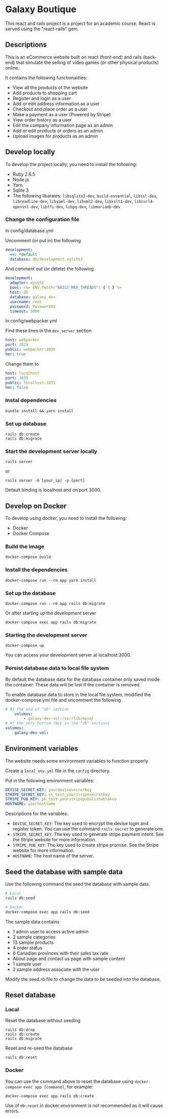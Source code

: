 # Galaxy Boutique

This react and rails project is a project for an academic course.
React is served using the "react-rails" gem.

## Descriptions
This is an eCommerce website built on react (front-end) and rails (back-end) that simulate the selling of video games (or other physical products) online.

It contains the following functionalities:

* View all the products of the website
* Add products to shopping cart
* Register and login as a user
* Add or edit address information as a user
* Checkout and place order as a user
* Make a payment as a user (Powered by Stripe)
* View order history as a user
* Edit the company information page as an admin
* Add or edit products or orders as an admin
* Upload images for products as an admin

## Develop locally
To develop the project locally, you need to install the following:

* Ruby 2.6.5
* Node.js
* Yarn
* Sqlite 3
* The following libaraies: `libsqlite3-dev`, `build-essential`, `libssl-dev`, `libreadline-dev`, `libyaml-dev`, `libxml2-dev`, `libxslt1-dev`, `libcurl4-openssl-dev`, `libffi-dev`, `libpq-dev`, `libmariadb-dev`

### Change the configuration file
In config/database.yml

Uncomment (or put in) the following
```yaml
development:
  <<: *default
  database: db/development.sqlite3
```
And comment out (or delete) the following
```yaml
development:
  adapter: mysql2
  pool: <%= ENV.fetch("RAILS_MAX_THREADS") { 5 } %>
  host: db
  database: galaxy_dev
  username: root
  password: Password01
  timeout: 5000
```

In config/webpacker.yml

Find these lines in the `dev_server` section
```yaml
host: webpacker
port: 3035
public: webpacker:3035
hmr: true
```
Change them to
```yaml
host: localhost
port: 3035
public: localhost:3035
hmr: false
```

### Instal dependencies
```
bundle install && yarn install
```

### Set up database
```
rails db:create
rails db:migrate
```

### Start the development server locally
```
rails server
```
or
```
rails server -b [your_ip] -p [port]
```
Default binding is localhost and on port 3000.

## Develop on Docker
To develop using docker, you need to install the following:

* Docker
* Docker Compose

### Build the image
```
docker-compose build
```

### Install the dependencies
```
docker-compose run --rm app yarn install
```

### Set up the database
```
docker-compose run --rm app rails db:migrate
```
Or after starting up the development server
```
docker-compose exec app rails db:migrate
```

### Starting the development server
```
docker-compose up
```
You can access your development server at localhost:3000.

### Persist database data to local file system
By default the database data for the database container only saved inside the container. These data will be lost if the container is removed.

To enable database data to store in the local file system, modified the docker-compose.yml file and uncomment the following
```yaml
# At the end of "db" section
    volumes:
        - galaxy-dev-vol:/var/lib/mysql
# At the very bottom (Not in the "db" section)
volumes:
    galaxy-dev-vol:
```

## Environment variables
The website needs some environment variables to function properly.

Create a `local_env.yml` file in the `config` directory.

Put in the following environment variables:
```yaml
DEVISE_SECRET_KEY: yourdevisesecretkey
STRIPE_SECRET_KEY: sk_test_yourstripesecretkey
STRIPE_PUB_KEY: pk_test_yourstripepubalishablekey
HOSTNAME: yourhostname
```
Descriptions for the variables:

* `DEVISE_SECRET_KEY`: The key used to encrypt the devise login and register token. You can use the command `rails secret` to generate one.
* `STRIPE_SECRET_KEY`: The key used to generate stripe payment intent. See the Stripe website for more information.
* `STRIPE_PUB_KEY`: The key used to create stripe promise. See the Stripe website for more information.
* `HOSTNAME`: The host name of the server.

## Seed the database with sample data
Use the following command the seed the database with sample data.
```sh
# Local
rails db:seed

# Docker
docker-compose exec app rails db:seed
```
The sample data contains

* 1 admin user to access active admin
* 2 sample categories
* 13 sample products
* 4 order status
* 6 Canadian provinces with their sales tax rate
* About page and contact us page with sample content
* 1 sample user
* 2 sample address associate with the user

Modify the seed.rb file to change the data to be seeded into the database.

## Reset database

### Local
Reset the database without seeding
```
rails db:drop
rails db:create
rails db:migrate
```
Reset and re-seed the database
```
rails db:reset
```

### Docker
You can use the command above to reset the database using `docker-compose exec app [command]`, for example:
```
docker-compose exec app rails db:create
```
Use of `db:reset` in docker environment is not recommended as it will cause errors.
